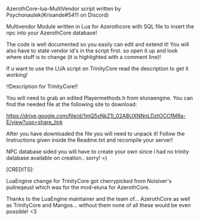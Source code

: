 AzerothCore-lua-MultiVendor script written by Psychonautek(Krisande#5411 on Discord)

Multivendor Module written in Lua for Azerothcore with SQL file to insert the npc into your AzerothCore database! 

The code is well documented so you easily can edit and extend it! You will also have to state vendor id's in the script first. so open it up and look where stuff is to change (it is highlighted with a comment line)!

If u want to use the LUA script on TrinityCore read the description to get it working!




!!Description for TrinityCore!!

You will need to grab an edited Playermethods.h from elunaengine. You can find the needed file at the following site to download:

https://drive.google.com/file/d/1mQ5xNkZ1I_02A8UXNNnLDztOCCfM8a-E/view?usp=share_link


After you have downloaded the file you will need to unpack it! Follow the Instructions given inside the Readme.txt and recompile your server!


NPC database sided you will have to create your own since i had no trinity database available on creation.. sorry! =)


[CREDITS]:

LuaEngine change for TrinityCore got cherrypicked from Noisiver's pullreqeust which was for the mod-eluna for AzerothCore.

Thanks to the LuaEngine maintainer and the team of... AzerothCore as well as TrinityCore and Mangos... without them none of all these would be even possible! <3

